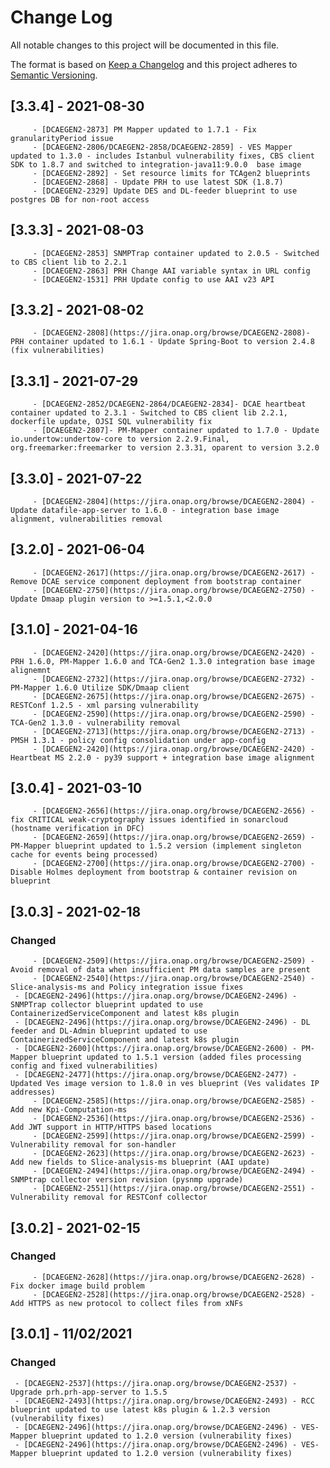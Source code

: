 # Change Log
All notable changes to this project will be documented in this file.

The format is based on [Keep a Changelog](http://keepachangelog.com/)
and this project adheres to [Semantic Versioning](http://semver.org/).

## [3.3.4] - 2021-08-30
         - [DCAEGEN2-2873] PM Mapper updated to 1.7.1 - Fix granularityPeriod issue
         - [DCAEGEN2-2806/DCAEGEN2-2858/DCAEGEN2-2859] - VES Mapper updated to 1.3.0 - includes Istanbul vulnerability fixes, CBS client SDK to 1.8.7 and switched to integration-java11:9.0.0  base image
         - [DCAEGEN2-2892] - Set resource limits for TCAgen2 blueprints
         - [DCAEGEN2-2868] - Update PRH to use latest SDK (1.8.7)
         - [DCAEGEN2-2329] Update DES and DL-feeder blueprint to use postgres DB for non-root access

## [3.3.3] - 2021-08-03
         - [DCAEGEN2-2853] SNMPTrap container updated to 2.0.5 - Switched to CBS client lib to 2.2.1
         - [DCAEGEN2-2863] PRH Change AAI variable syntax in URL config
         - [DCAEGEN2-1531] PRH Update config to use AAI v23 API

## [3.3.2] - 2021-08-02
         - [DCAEGEN2-2808](https://jira.onap.org/browse/DCAEGEN2-2808)- PRH container updated to 1.6.1 - Update Spring-Boot to version 2.4.8 (fix vulnerabilities)

## [3.3.1] - 2021-07-29
         - [DCAEGEN2-2852/DCAEGEN2-2864/DCAEGEN2-2834]- DCAE heartbeat container updated to 2.3.1 - Switched to CBS client lib 2.2.1, dockerfile update, OJSI SQL vulnerability fix
         - [DCAEGEN2-2807]- PM-Mapper container updated to 1.7.0 - Update io.undertow:undertow-core to version 2.2.9.Final, org.freemarker:freemarker to version 2.3.31, oparent to version 3.2.0 

## [3.3.0] - 2021-07-22
         - [DCAEGEN2-2804](https://jira.onap.org/browse/DCAEGEN2-2804) - Update datafile-app-server to 1.6.0 - integration base image alignment, vulnerabilities removal

## [3.2.0] - 2021-06-04
         - [DCAEGEN2-2617](https://jira.onap.org/browse/DCAEGEN2-2617) - Remove DCAE service component deployment from bootstrap container
         - [DCAEGEN2-2750](https://jira.onap.org/browse/DCAEGEN2-2750) - Update Dmaap plugin version to >=1.5.1,<2.0.0

## [3.1.0] - 2021-04-16
         - [DCAEGEN2-2420](https://jira.onap.org/browse/DCAEGEN2-2420) - PRH 1.6.0, PM-Mapper 1.6.0 and TCA-Gen2 1.3.0 integration base image alignemnt
         - [DCAEGEN2-2732](https://jira.onap.org/browse/DCAEGEN2-2732) - PM-Mapper 1.6.0 Utilize SDK/Dmaap client
         - [DCAEGEN2-2675](https://jira.onap.org/browse/DCAEGEN2-2675) - RESTConf 1.2.5 - xml parsing vulnerability
         - [DCAEGEN2-2590](https://jira.onap.org/browse/DCAEGEN2-2590) - TCA-Gen2 1.3.0 - vulnerability removal
         - [DCAEGEN2-2713](https://jira.onap.org/browse/DCAEGEN2-2713) - PMSH 1.3.1 - policy config consolidation under app-config
         - [DCAEGEN2-2420](https://jira.onap.org/browse/DCAEGEN2-2420) - Heartbeat MS 2.2.0 - py39 support + integration base image alignment

## [3.0.4] - 2021-03-10
         - [DCAEGEN2-2656](https://jira.onap.org/browse/DCAEGEN2-2656) - fix CRITICAL weak-cryptography issues identified in sonarcloud (hostname verification in DFC)
         - [DCAEGEN2-2659](https://jira.onap.org/browse/DCAEGEN2-2659) - PM-Mapper blueprint updated to 1.5.2 version (implement singleton cache for events being processed)
         - [DCAEGEN2-2700](https://jira.onap.org/browse/DCAEGEN2-2700) - Disable Holmes deployment from bootstrap & container revision on blueprint

## [3.0.3] - 2021-02-18
### Changed
         - [DCAEGEN2-2509](https://jira.onap.org/browse/DCAEGEN2-2509) - Avoid removal of data when insufficient PM data samples are present
         - [DCAEGEN2-2540](https://jira.onap.org/browse/DCAEGEN2-2540) - Slice-analysis-ms and Policy integration issue fixes
	 - [DCAEGEN2-2496](https://jira.onap.org/browse/DCAEGEN2-2496) - SNMPTrap collector blueprint updated to use ContainerizedServiceComponent and latest k8s plugin
	 - [DCAEGEN2-2496](https://jira.onap.org/browse/DCAEGEN2-2496) - DL feeder and DL-Admin blueprint updated to use ContainerizedServiceComponent and latest k8s plugin
	 - [DCAEGEN2-2600](https://jira.onap.org/browse/DCAEGEN2-2600) - PM-Mapper blueprint updated to 1.5.1 version (added files processing config and fixed vulnerabilities)
	 - [DCAEGEN2-2477](https://jira.onap.org/browse/DCAEGEN2-2477) - Updated Ves image version to 1.8.0 in ves blueprint (Ves validates IP addresses)
         - [DCAEGEN2-2585](https://jira.onap.org/browse/DCAEGEN2-2585) - Add new Kpi-Computation-ms
         - [DCAEGEN2-2536](https://jira.onap.org/browse/DCAEGEN2-2536) - Add JWT support in HTTP/HTTPS based locations
         - [DCAEGEN2-2599](https://jira.onap.org/browse/DCAEGEN2-2599) - Vulnerability removal for son-handler
         - [DCAEGEN2-2623](https://jira.onap.org/browse/DCAEGEN2-2623) - Add new fields to Slice-analysis-ms blueprint (AAI update)
         - [DCAEGEN2-2494](https://jira.onap.org/browse/DCAEGEN2-2494) - SNMPtrap collector version revision (pysnmp upgrade)
         - [DCAEGEN2-2551](https://jira.onap.org/browse/DCAEGEN2-2551) - Vulnerability removal for RESTConf collector


## [3.0.2] - 2021-02-15
### Changed
         - [DCAEGEN2-2628](https://jira.onap.org/browse/DCAEGEN2-2628) - Fix docker image build problem
         - [DCAEGEN2-2528](https://jira.onap.org/browse/DCAEGEN2-2528) - Add HTTPS as new protocol to collect files from xNFs

## [3.0.1] - 11/02/2021
### Changed
	 - [DCAEGEN2-2537](https://jira.onap.org/browse/DCAEGEN2-2537) - Upgrade prh.prh-app-server to 1.5.5
	 - [DCAEGEN2-2493](https://jira.onap.org/browse/DCAEGEN2-2493) - RCC blueprint updated to use latest k8s plugin & 1.2.3 version (vulnerability fixes)
	 - [DCAEGEN2-2496](https://jira.onap.org/browse/DCAEGEN2-2496) - VES-Mapper blueprint updated to 1.2.0 version (vulnerability fixes)
	 - [DCAEGEN2-2496](https://jira.onap.org/browse/DCAEGEN2-2496) - VES-Mapper blueprint updated to 1.2.0 version (vulnerability fixes)

